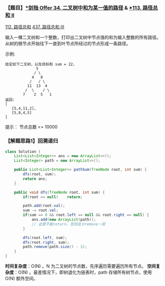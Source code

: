 ### 【题目】[*剑指 Offer 34. 二叉树中和为某一值的路径](https://leetcode-cn.com/problems/er-cha-shu-zhong-he-wei-mou-yi-zhi-de-lu-jing-lcof/) & [*113. 路径总和 II](https://leetcode-cn.com/problems/path-sum-ii/)
[112. 路径总和](https://blog.csdn.net/XunCiy/article/details/104980358)
[437. 路径总和 III](https://blog.csdn.net/XunCiy/article/details/105488212)

输入一棵二叉树和一个整数，打印出二叉树中节点值的和为输入整数的所有路径。从树的根节点开始往下一直到叶节点所经过的节点形成一条路径。

示例:

	给定如下二叉树，以及目标和 sum = 22，
	              5
	             / \
	            4   8
	           /   / \
	          11  13  4
	         /  \    / \
	        7    2  5   1
	返回:
	[
	   [5,4,11,2],
	   [5,8,4,5]
	]

提示：
节点总数 <= 10000

### 【解题思路1】回溯递归

```java
class Solution {
    List<List<Integer>> ans = new ArrayList<>();
    List<Integer> path = new ArrayList<>();

    public List<List<Integer>> pathSum(TreeNode root, int sum) {
        dfs(root, sum);
        return ans;
    }

    public void dfs(TreeNode root, int sum) {
        if(root == null)    return;

        path.add(root.val);
        sum -= root.val;
        if(sum == 0 && root.left == null && root.right == null) {
            ans.add(new ArrayList(path));
            // 这里不能return，否则会少remove一层
        }

        dfs(root.left, sum);
        dfs(root.right, sum);
        path.remove(path.size() - 1);
    }
}
```

**时间复杂度**：O(N) 。N 为二叉树的节点数，先序遍历需要遍历所有节点。
**空间复杂度**：O(N) 。最差情况下，即树退化为链表时，path 存储所有树节点，使用 O(N) 额外空间。